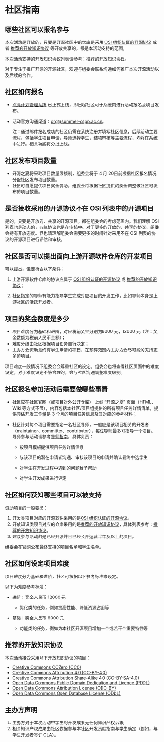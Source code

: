 # 社区指南

## 哪些社区可以报名参与

本次活动是开放的，只要是开源社区中的仓库是采用 [OSI 组织认证的开源协议](https://opensource.org/licenses) 或者 [推荐的开放知识协议](#_10) 等开放共享的，都是本活动支持的范围。

本次活动支持的开放知识协议列表请参考：[推荐的开放知识协议](#_10)。

对于专注于推广开源的开源社区，欢迎与组委会联系沟通如何推广本次开源活动以及后续的合作。



## 社区如何报名

- [点亮计划管理系统](https://portal.summer-ospp.ac.cn/summer/login) 已正式上线，即日起社区可于系统内进行活动报名及项目发布。

- 活动官方沟通渠道：org@summer-ospp.ac.cn。

  注：通过邮件报名成功的社区仍需在系统注册并填写社区信息，后续活动主要流程，包括学生项目申请，导师选择学生，结项审核等主要流程，均将在系统中进行。相关功能将分批上线。



## 社区发布项目数量

- 开源之夏将采取项目数量限额制，组委会将于 4 月 20日前根据社区报名情况分配社区发布项目数量。
- 社区可自愿提供项目奖金赞助，组委会将根据社区提供的奖金调整该社区可发布的项目数量。



## 是否接收采用的开源协议不在 OSI 列表中的开源项目

是的，只要是开放的、共享的开源项目，都在组委会的考虑范围内。我们理解 OSI 列表也是动态的，有些协议也是在审核中。对于更多的开放的、共享的协议，组委会持有开放态度。但也请理解组委会需要更多的时间针对采用不在 OSI 列表的协议的开源项目进行评估和审核。



## 社区是否可以提出面向上游开源软件仓库的开发项目

可以提出，但要符合以下条件：

1. 上游开源软件仓库的协议应属于 [OSI 组织认证的开源协议](https://opensource.org/licenses) 或 [推荐的开放知识协议](#_10)；

2. 社区指定的导师有能力指导学生完成对应项目的开发工作，比如导师本身是上游社区的活跃开发者。



## 项目的奖金额度是多少

- 项目难度分为基础和进阶，对应税前奖金分别为8000 元，12000 元（注：奖金数额为税前人民币金额）；
- 难度分级由社区根据项目任务自行决定；
- 主办方会资助最终有学生申请的项目，在预算范围内主办方会尽可能的支持更多的项目。

项目难度一般情况下组委会会尊重社区的设定。组委会也将查看社区页面中的难度设定，对于难度设定不够合理的，会与社区沟通调整难度级别。



## 社区报名参加活动后需要做哪些事情

- 社区应在社区官网（或项目对外公开仓库） 上线 “开源之夏” 页面（HTML、Wiki 等方式不限），内容包括本社区/项目组提供的所有项目任务详情清单，提供预估开发工作量是 3 个月的项目任务信息及其对应的参考材料；

- 社区针对每个项目需要指定一名社区导师，一般应是该项目相关的开发者（maintainer、committer、contributor），每位导师最多可指导一个项目。导师参与活动请参考[导师指南](mentor.md)，具体负责：

    - 按项目模板提供项目任务详情信息
    
    - 与该项目的潜在申请者沟通、审核该项目的申请并确认最终中选学生
    
    - 对学生在开发过程中遇到的问题给予帮助
    
    - 对学生开发成果进行评定



## 社区如何获知哪些项目可以被支持

资助项目的一般要求：

1. 开发类项目对应的开源软件采用的是[OSI 组织认证的开源协议](https://opensource.org/licenses)。
2. 开放知识类项目对应的仓库采用的是[推荐的开放知识协议](#推荐的开放知识协议)，具体列表参考：[推荐的开放知识协议](#_10)。
3. 建议参与活动的是已经开源并且已经公开运营半年及以上的项目。

组委会在官网公布最终支持的项目名单和学生名单。



## 社区如何设定项目难度

项目难度分为基础和进阶，社区可根据以下参考标准来设定。

以下为难度参考标准：

- 进阶：奖金人民币 12000 元
  
    - 优化类的任务，例如提高性能、降低资源占用等
    
- 基础：奖金人民币 8000 元

    - 功能类的任务，例如为本社区开源项目增加一个或若干个重要特性等
    



## 推荐的开放知识协议

本次活动接受采用以下开放知识协议的项目：

- [Creative Commons CCZero (CC0)](https://creativecommons.org/publicdomain/zero/1.0/)
- [Creative Commons Attribution 4.0 (CC-BY-4.0)](https://creativecommons.org/licenses/by/4.0/)
- [Creative Commons Attribution Share-Alike 4.0 (CC-BY-SA-4.0)](https://creativecommons.org/licenses/by-sa/4.0/)
- [Open Data Commons Public Domain Dedication and Licence (PDDL)](https://opendatacommons.org/licenses/pddl/)
- [Open Data Commons Attribution License (ODC-BY)](https://opendatacommons.org/licenses/by/)
- [Open Data Commons Open Database License (ODbL)](https://opendatacommons.org/licenses/odbl/1-0/)



## 主办方声明

1. 主办方对于本次活动中学生的开发成果无任何知识产权诉求;
2. 相关知识产权成果由社区依据参与本社区开发贡献指南与学生确定（例如，与学生开发者签订 CLA）。

